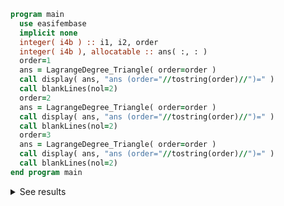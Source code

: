 ```fortran
program main
  use easifembase
  implicit none
  integer( i4b ) :: i1, i2, order
  integer( i4b ), allocatable :: ans( :, : )
  order=1
  ans = LagrangeDegree_Triangle( order=order )
  call display( ans, "ans (order="//tostring(order)//")=" )
  call blankLines(nol=2)
  order=2
  ans = LagrangeDegree_Triangle( order=order )
  call display( ans, "ans (order="//tostring(order)//")=" )
  call blankLines(nol=2)
  order=3
  ans = LagrangeDegree_Triangle( order=order )
  call display( ans, "ans (order="//tostring(order)//")=" )
  call blankLines(nol=2)
end program main
```

<details>
<summary>See results</summary>
<div>

ans (order=1)=

| n1 | n2 |
|----|----|
| 0  | 0  |
| 1  | 0  |
| 0  | 1  |

ans (order=2)=

| n1 | n2 |
|----|----|
| 0  | 0  |
| 1  | 0  |
| 2  | 0  |
| 0  | 1  |
| 1  | 1  |
| 0  | 2  |

ans (order=3)=

| n1 | n2 |
|----|----|
| 0  | 0  |
| 1  | 0  |
| 2  | 0  |
| 3  | 0  |
| 0  | 1  |
| 1  | 1  |
| 2  | 1  |
| 0  | 2  |
| 1  | 2  |
| 0  | 3  |

!!! settings "cleanup"

</div>
</details>
